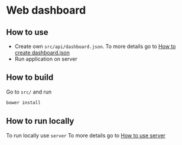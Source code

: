Web dashboard
=============

How to use
----------

* Create own `src/api/dashboard.json`. To more details go to [How to create dashboard.json](/src/api)
* Run application on server

How to build
------------

Go to `src/` and run

```bash
bower install
```

How to run locally
------------------

To run locally use `server`
To more details go to [How to use server](/ops)
